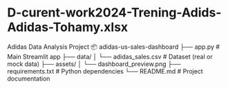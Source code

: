# D-curent-work2024-Trening-Adids-Adidas-Tohamy.xlsx
Adidas Data Analysis Project
📦 adidas-us-sales-dashboard
├── app.py                # Main Streamlit app
├── data/
│   └── adidas_sales.csv  # Dataset (real or mock data)
├── assets/
│   └── dashboard_preview.png
├── requirements.txt      # Python dependencies
└── README.md             # Project documentation

